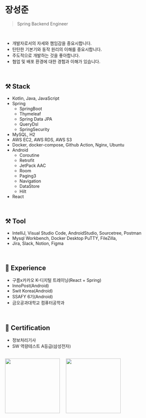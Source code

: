 # 장성준

> Spring Backend Engineer

</br>

- 개발자로서의 자세와 챔임감을 중요시합니다.
- 탄탄한 기본기와 동작 원리의 이해를 중요시합니다.
- 주도적으로 개발하는 것을 좋아합니다.
- 협업 및 배포 환경에 대한 경험과 이해가 있습니다.

</br>

## ⚒️ Stack

- Kotlin, Java, JavaScript
- Spring
  - SpringBoot
  - Thymeleaf
  - Spring Data JPA
  - QueryDsl
  - SpringSecurity
- MySQL, H2
- AWS EC2, AWS RDS, AWS S3
- Docker, docker-compose, Github Action, Nginx, Ubuntu
- Android
  - Coroutine
  - Retrofit
  - JetPack AAC
  - Room
  - Paging3
  - Navigation
  - DataStore
  - Hilt
- React

</br>

## ⚒️ Tool

- IntelliJ, Visual Studio Code, AndroidStudio, Sourcetree, Postman
- Mysql Workbench, Docker Desktop PuTTY, FileZilla,
- Jira, Slack, Notion, Figma

</br>

## 📝 Experience

- 구름x카카오 K-디지털 트레이닝(React + Spring)
- InnoPost(Android)
- Swit Korea(Android)
- SSAFY 6기(Android)
- 금오공과대학교 컴퓨터공학과

</br>

## 📝 Certification

- 정보처리기사
- SW 역량테스트 A등급(삼성전자)

</br>

<div style="display: flex">
  <img style="object-fit:cover; margin-right:20px"  height="180px" src="https://github-readme-stats.vercel.app/api/top-langs/?username=g6y116&layout=compact&theme=github_dark&hide=CSS,HTML,EJS" />
  <img style="object-fit:cover"  height="180px" src="https://github-readme-stats.vercel.app/api?username=g6y116&show_icons=true&theme=github_dark" />
</div>
